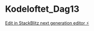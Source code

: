 # Kodeloftet_Dag13

[Edit in StackBlitz next generation editor ⚡️](https://stackblitz.com/~/github.com/sharmababita/Kodeloftet_Dag13)